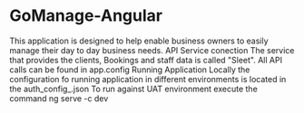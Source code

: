 # GoManage-Angular
This application is designed to help enable business owners to easily manage their day to day business needs.
API Service conection
The service that provides the clients, Bookings and staff data is called "Sleet". All API calls can be found in app.config
Running Application Locally
the configuration fo running application in different environments is located in the auth_config_.json
To run against UAT environment execute the command
 ng serve -c dev
